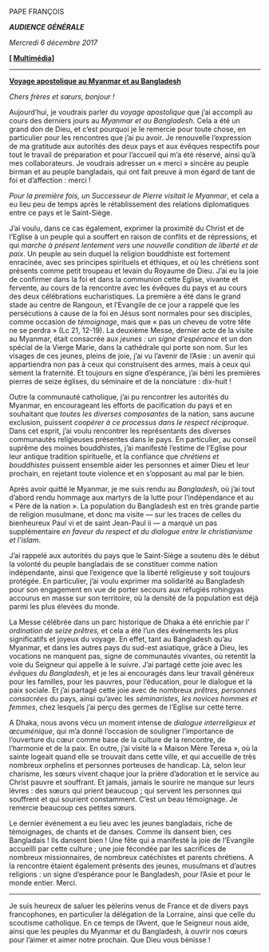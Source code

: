 PAPE FRANÇOIS

***AUDIENCE GÉNÉRALE***

*Mercredi 6 décembre 2017*

**[ [Multimédia](http://w2.vatican.va/content/francesco/fr/events/event.dir.html/content/vaticanevents/fr/2017/12/6/udienzagenerale.html)]**

* * *

**[Voyage apostolique au Myanmar et au Bangladesh](http://w2.vatican.va/content/francesco/fr/travels/2017/outside/documents/papa-francesco-myanmar-bangladesh_2017.html)**

*Chers frères et sœurs, bonjour !*

Aujourd’hui, je voudrais parler du *voyage apostolique* que j’ai accompli au cours des derniers jours au *Myanmar et au Bangladesh*. Cela a été un grand don de Dieu, et c’est pourquoi je le remercie pour toute chose, en particulier pour les rencontres que j’ai pu avoir. Je renouvelle l’expression de ma gratitude aux autorités des deux pays et aux évêques respectifs pour tout le travail de préparation et pour l’accueil qui m’a été réservé, ainsi qu’à mes collaborateurs. Je voudrais adresser un « merci » sincère au peuple birman et au peuple bangladais, qui ont fait preuve à mon égard de tant de foi et d’affection : merci !

*Pour la première fois, un Successeur de Pierre visitait le Myanmar*, et cela a eu lieu peu de temps après le rétablissement des relations diplomatiques entre ce pays et le Saint-Siège.

J’ai voulu, dans ce cas également, exprimer la proximité du Christ et de l’Eglise à un peuple qui a souffert en raison de conflits et de répressions, et qui *marche à présent lentement vers une nouvelle condition de liberté et de paix*. Un peuple au sein duquel la religion bouddhiste est fortement enracinée, avec ses principes spirituels et éthiques, et où les chrétiens sont présents comme petit troupeau et levain du Royaume de Dieu. J’ai eu la joie de confirmer dans la foi et dans la communion cette Eglise, vivante et fervente, au cours de la rencontre avec les évêques du pays et au cours des deux célébrations eucharistiques. La première a été dans le grand stade au centre de Rangoun, et l’Evangile de ce jour a rappelé que les persécutions à cause de la foi en Jésus sont normales pour ses disciples, comme occasion de *témoignage*, mais que « pas un cheveu de votre tête ne se perdra » (Lc 21, 12-19). La deuxième Messe, dernier acte de la visite au Myanmar, était consacrée aux *jeunes :* un *signe d’espérance* et un don spécial de la Vierge Marie, dans la cathédrale qui porte son nom. Sur les visages de ces jeunes, pleins de joie, j’ai vu l’avenir de l’Asie : un avenir qui appartiendra non pas à ceux qui construisent des armes, mais à ceux qui sèment la fraternité. Et toujours en signe d’espérance, j’ai béni les premières pierres de seize églises, du séminaire et de la nonciature : dix-huit !

Outre la communauté catholique, j’ai pu rencontrer les autorités du Myanmar, en encourageant les efforts de pacification du pays et en souhaitant que *toutes les diverses composantes* de la nation, sans aucune exclusion, puissent *coopérer à ce processus dans le respect réciproque*. Dans cet esprit, j’ai voulu rencontrer les représentants des diverses communautés religieuses présentes dans le pays. En particulier, au conseil suprême des moines bouddhistes, j’ai manifesté l’estime de l’Eglise pour leur antique tradition spirituelle, et la confiance que *chrétiens et bouddhistes* puissent ensemble aider les personnes et aimer Dieu et leur prochain, en rejetant toute violence et en s’opposant au mal par le bien.

Après avoir quitté le Myanmar, je me suis rendu au *Bangladesh*, où j’ai tout d’abord rendu hommage aux martyrs de la lutte pour l’indépendance et au « Père de la nation ». La population du Bangladesh est en très grande partie de religion musulmane, et donc ma visite — sur les traces de celles du bienheureux Paul vi et de saint Jean-Paul ii — a marqué un pas supplémentaire *en faveur du respect et du dialogue entre le christianisme et l’islam*.

J’ai rappelé aux autorités du pays que le Saint-Siège a soutenu dès le début la volonté du peuple bangladais de se constituer comme nation indépendante, ainsi que l’exigence que la liberté religieuse y soit toujours protégée. En particulier, j’ai voulu exprimer ma solidarité au Bangladesh pour son engagement en vue de porter secours aux réfugiés rohingyas accourus en masse sur son territoire, où la densité de la population est déjà parmi les plus élevées du monde.

La Messe célébrée dans un parc historique de Dhaka a été enrichie par l’ *ordination de seize prêtres,* et cela a été l’un des événements les plus significatifs et joyeux du voyage. En effet, tant au Bangladesh qu’au Myanmar, et dans les autres pays du sud-est asiatique, grâce à Dieu, les vocations ne manquent pas, signe de communautés vivantes, où retentit la voie du Seigneur qui appelle à le suivre. J’ai partagé cette joie avec les *évêques du Bangladesh*, et je les ai encouragés dans leur travail généreux pour les familles, pour les pauvres, pour l’éducation, pour le dialogue et la paix sociale. Et j’ai partagé cette joie avec de nombreux *prêtres, personnes consacrées* du pays, ainsi qu’avec les *séminaristes, les novices hommes et femmes*, chez lesquels j’ai perçu des germes de l’Eglise sur cette terre.

A Dhaka, nous avons vécu un moment intense de *dialogue interreligieux et œcuménique*, qui m’a donné l’occasion de souligner l’importance de l’ouverture du cœur comme base de la culture de la rencontre, de l’harmonie et de la paix. En outre, j’ai visité la « Maison Mère Teresa », où la sainte logeait quand elle se trouvait dans cette ville, et qui accueille de très nombreux orphelins et personnes porteuses de handicap. Là, selon leur charisme, les sœurs vivent chaque jour la prière d’adoration et le service au Christ pauvre et souffrant. Et jamais, jamais le sourire ne manque sur leurs lèvres : des sœurs qui prient beaucoup ; qui servent les personnes qui souffrent et qui sourient constamment. C’est un beau témoignage. Je remercie beaucoup ces petites sœurs.

Le dernier événement a eu lieu avec les jeunes bangladais, riche de témoignages, de chants et de danses. Comme ils dansent bien, ces Bangladais ! Ils dansent bien ! Une fête qui a manifesté la joie de l’Evangile accueilli par cette culture ; une joie fécondée par les sacrifices de nombreux missionnaires, de nombreux catéchistes et parents chrétiens. A la rencontre étaient également présents des jeunes, musulmans et d’autres religions : un signe d’espérance pour le Bangladesh, pour l’Asie et pour le monde entier. Merci.

* * *

Je suis heureux de saluer les pèlerins venus de France et de divers pays francophones, en particulier la délégation de la Lorraine, ainsi que celle du scoutisme catholique. En ce temps de l’Avent, que le Seigneur nous aide, ainsi que les peuples du Myanmar et du Bangladesh, à ouvrir nos cœurs pour l’aimer et aimer notre prochain. Que Dieu vous bénisse !